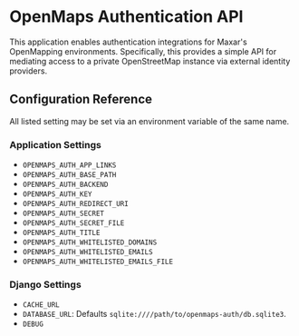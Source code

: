# OpenMaps Authentication API

This application enables authentication integrations for Maxar's OpenMapping environments.
Specifically, this provides a simple API for mediating access to a private OpenStreetMap
instance via external identity providers.

## Configuration Reference

All listed setting may be set via an environment variable of the same name.

### Application Settings

* `OPENMAPS_AUTH_APP_LINKS`
* `OPENMAPS_AUTH_BASE_PATH`
* `OPENMAPS_AUTH_BACKEND`
* `OPENMAPS_AUTH_KEY`
* `OPENMAPS_AUTH_REDIRECT_URI`
* `OPENMAPS_AUTH_SECRET`
* `OPENMAPS_AUTH_SECRET_FILE`
* `OPENMAPS_AUTH_TITLE`
* `OPENMAPS_AUTH_WHITELISTED_DOMAINS`
* `OPENMAPS_AUTH_WHITELISTED_EMAILS`
* `OPENMAPS_AUTH_WHITELISTED_EMAILS_FILE`


### Django Settings

* `CACHE_URL`
* `DATABASE_URL`: Defaults `sqlite:////path/to/openmaps-auth/db.sqlite3`.
* `DEBUG`
